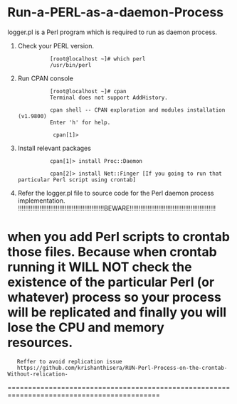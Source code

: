 # Run-a-PERL-as-a-daemon-Process

logger.pl is a Perl program which is required to run as daemon process. 

1.	Check your PERL version.

                  [root@localhost ~]# which perl
                  /usr/bin/perl
 
      
2.	Run CPAN console

                  [root@localhost ~]# cpan
                  Terminal does not support AddHistory.

                  cpan shell -- CPAN exploration and modules installation (v1.9800)
                  Enter 'h' for help.

                   cpan[1]>
 
      

3.	Install relevant packages

                  cpan[1]> install Proc::Daemon
      
                  cpan[2]> install Net::Finger [If you going to run that particular Perl script using crontab]
       
4.	Refer the logger.pl file to source code for the Perl daemon process implementation. 
      !!!!!!!!!!!!!!!!!!!!!!!!!!!!!!!!!!!!!!!!!!!!!!!!BEWARE!!!!!!!!!!!!!!!!!!!!!!!!!!!!!!!!!!!!!!!!!!!!!!!!

when you add Perl scripts to crontab those files. Because when crontab running it WILL NOT check the 
existence of the particular Perl (or whatever) process so your process will be replicated and finally 
				you will lose the CPU and memory resources. 
 ===========================================================================================
       Reffer to avoid replication issue
       https://github.com/krishanthisera/RUN-Perl-Process-on-the-crontab-Without-relication-
 ===========================================================================================
